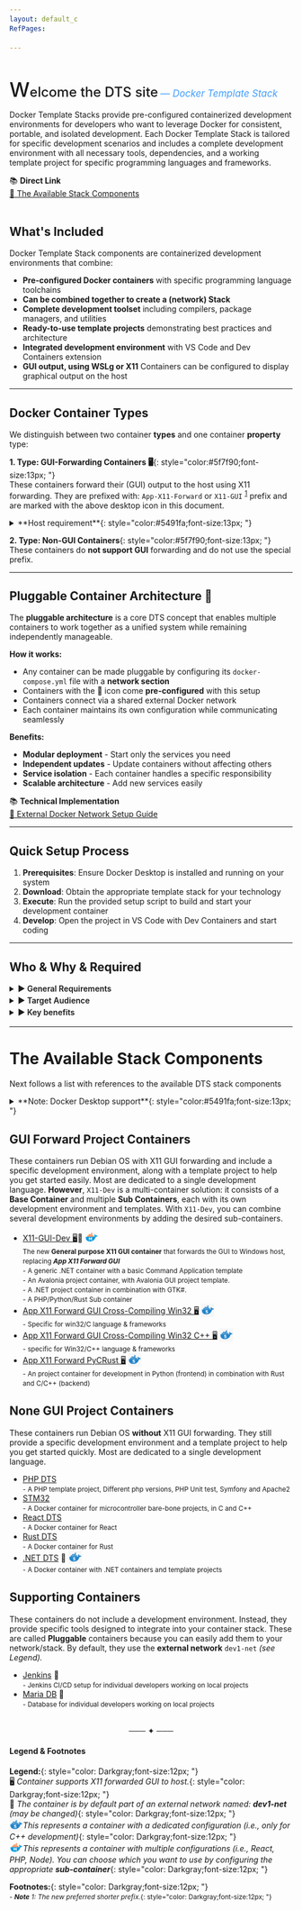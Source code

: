 ```yaml
---
layout: default_c
RefPages:
 
--- 
```


<br>

<span style="font-size: 36px; font-weight: 550;">W</span><span style="font-size: 24px; font-weight: 500;">elcome the DTS site</span> <span style="color: #409EFF; font-style: italic; font-size:17px;"> — Docker Template Stack</span>

Docker Template Stacks provide pre-configured containerized development environments for developers who want to leverage Docker for consistent, portable, and isolated development. Each Docker Template Stack is tailored for specific development scenarios and includes a complete development environment with all necessary tools, dependencies, and a working template project for specific programming languages and frameworks.

<div class="nje-info-box" style="--box-width: 25%;">
📚 <strong>Direct Link </strong><br>
 <a href="https://nicojane.github.io/Docker-Template-Stacks-Home/#2-the-available-stack-components"> 🔶 The Available Stack Components</a>
</div>

<br>

##  What's Included

Docker Template Stack components are containerized development environments that combine:

- **Pre-configured Docker containers** with specific programming language toolchains
- **Can be combined together to create a (network) Stack**
- **Complete development toolset** including compilers, package managers, and utilities
- **Ready-to-use template projects** demonstrating best practices and architecture
- **Integrated development environment** with VS Code and Dev Containers extension
- **GUI output, using WSLg or X11**  Containers can be configured to display graphical output on the host

---

##  Docker Container Types

We distinguish between two container **types** and one container **property** type:

**1. Type: GUI-Forwarding Containers 🖥️**{: style="color:#5f7f90;font-size:13px; "} <br>
These containers forward their (GUI) output to the host using X11 forwarding. They are prefixed with: `App-X11-Forward` or `X11-GUI` <sup>[1](#note-1)</sup> prefix and are marked with the above desktop icon in this document.

<details>  
  <summary class="clickable-summary">
  <span class="nje-ident" style="--nje-number-of-spaces: 40px;"></span><span  class="summary-icon"></span>
  **Host requirement**{: style="color:#5491fa;font-size:13px; "}
  </summary>
  >   <small> These containers require the **XLaunch** program to be installed on your Windows host.  XLaunch uses the **X11 protocol** to forward the GUI to your host.  Instructions can be found in the **How-to** document of the relevant containers.</small>
</details>

**2. Type: Non-GUI Containers**{: style="color:#5f7f90;font-size:13px; "} <br>
These containers do **not support GUI** forwarding and do not  use the special prefix.

---

## Pluggable Container Architecture 🧩

The **pluggable architecture** is a core DTS concept that enables multiple containers to work together as a unified system while remaining independently manageable.

**How it works:**

- Any container can be made pluggable by configuring its `docker-compose.yml` file with a **network section**
- Containers with the 🧩 icon come **pre-configured** with this setup
- Containers connect via a shared external Docker network
- Each container maintains its own configuration while communicating seamlessly

**Benefits:**

- **Modular deployment** - Start only the services you need
- **Independent updates** - Update containers without affecting others  
- **Service isolation** - Each container handles a specific responsibility
- **Scalable architecture** - Add new services easily

<div class="nje-info-box" style="--box-width: 25%;">
📚 <strong>Technical Implementation </strong><br>
 <a href="https://gist.github.com/NicoJanE/709aacd7f2b3f858dce68ec27038a238"> 🔶 External Docker Network Setup Guide</a>
</div>

---

## Quick Setup Process

1. **Prerequisites**: Ensure Docker Desktop is installed and running on your system
2. **Download**: Obtain the appropriate template stack for your technology
3. **Execute**: Run the provided setup script to build and start your development container
4. **Develop**: Open the project in VS Code with Dev Containers and start coding

---

## Who & Why & Required

<details>
  <summary style="font-size: 1.0em; font-weight: 600; margin-top: 0.1em; margin-bottom: 0.2em;"> &#9654; General Requirements
  </summary>
  
- Have **Docker Desktop** installed and running on your **host**
- **Docker Desktop**  images are tested and supported on the following host operating systems.
  - Supported on Windows✅
  - Supported on Linux❓
  - Supported on macOS❓

</details>

<details>
  <summary style="font-size: 1.0em; font-weight: 600; margin-top: 0.1em; margin-bottom: 0.2em;"> &#9654; Target Audience
  </summary>

- **Cross-platform developers** wanting consistent environments across Windows, macOS, and Linux
- **Teams** requiring identical development environments regardless of host OS
- **Developers** starting new projects and wanting to skip initial setup
- **Students and educators** needing quick access to configured development environments
- **Anyone** who values rapid setup, portability, and completely isolated development environments

</details>

<details>
  <summary style="font-size: 1.0em; font-weight: 600; margin-top: 0.1em; margin-bottom: 0.2em;"> &#9654; Key benefits
  </summary>

- **Rapid Development Setup**
  - Execute a single setup script to build and configure your development container
  - Automatically provision the Docker container with all required tools and dependencies
  - Launch directly into VS Code with Dev Containers and start coding immediately
  - **Time to productivity: Minutes, not hours**

- **Completely Isolated Environment**
  - Each stack runs in its own Docker container with only relevant tools and dependencies
  - Eliminates version conflicts and dependency issues between different projects
  - Provides identical development environment across different operating systems
  - **Zero pollution of your host system**

- **Production-Ready Template Projects**
  - Start with a fully functional template application that demonstrates best practices
  - Includes proper project structure, configuration files, and Docker setup
  - Template can be immediately built, tested, and deployed using containers
  - **Skip the boilerplate and focus on your business logic**

- **True Cross-Platform Development**
  - Develop applications that run identically on Windows, macOS, and Linux
  - Test your applications in production-like containerized environments
  - Use the same development stack regardless of your host operating system
  - **One container, runs everywhere**

</details>


<hr>

# The Available Stack Components

Next follows a list  with references to the available DTS stack components

<details>  
  <summary class="clickable-summary">
  <span class="nje-ident" style="--nje-number-of-spaces: 40px;"></span><span  class="summary-icon"></span>
   **Note: Docker Desktop support**{: style="color:#5491fa;font-size:13px; "}
  </summary>
  >   <small>Although these images were developed on Windows using Docker Desktop, they **should** work on other operating systems with minor changes (e.g., file path formats). This is currently **unverified** — optimistic expectation 😄 </small>
</details>

## GUI Forward Project Containers

These containers run Debian OS with X11 GUI forwarding and include a specific development environment, along with a template project to help you get started easily. Most are dedicated to a single development language. **However**, `X11-Dev` is a multi-container solution: it consists of a **Base Container** and multiple **Sub Containers**, each with its own development environment and templates. With `X11-Dev`, you can combine several development environments by adding the desired sub-containers.

- [X11-GUI-Dev 🖥️](https://nicojane.github.io/X11-GUI-Dev-Template-Stack/)🧩
  <img src=".\assets\images\docker_m.png" alt="Docker Icon" width="24" height="24" style="background: transparent; vertical-align: -6px;" title='Multiple containers'><br>
  <small>The new **General purpose X11 GUI container** that forwards the GUI to Windows host, replacing ***App X11 Forward GUI***  </small><br>
  <small><span class="nje-ident" style="--nje-number-of-spaces: 4px;"/> </small>
  <small> - A generic .NET container with a basic Command Application template</small> <br>
  <small><span class="nje-ident" style="--nje-number-of-spaces: 4px;"/>  </small>
  <small> - An Avalonia project container, with Avalonia GUI project template. </small> <br>
  <small><span class="nje-ident" style="--nje-number-of-spaces: 4px;"/>  </small>
  <small> - A .NET project container in combination with GTK#. </small><br>
  <small><span class="nje-ident" style="--nje-number-of-spaces: 4px;"/>  </small>
  <small> - A PHP/Python/Rust Sub container </small><br>
- [App X11 Forward GUI Cross-Compiling Win32 🖥️](https://nicojane.github.io/APP-X11-Forward-win32-Development-Template-Stack/) 
  <img src=".\assets\images\docker_s.png" alt="Docker Icon" width="24" height="24" style="background: transparent; vertical-align: -6px;" title='Dedicated container'><br>
  <small><span class="nje-ident" style="--nje-number-of-spaces: 4px;"/> </small>
  <small> - Specific for win32/C language & frameworks  </small> <br>
- [App X11 Forward GUI Cross-Compiling Win32 C++ 🖥️](https://nicojane.github.io/APP-X11-Forward-win32-CPP-Development-Template-Stack/)
  <img src=".\assets\images\docker_s.png" alt="Docker Icon" width="24" height="24" style="background: transparent; vertical-align: -6px;" title='Dedicated container' ><br>
  <small><span class="nje-ident" style="--nje-number-of-spaces: 4px;"/>  </small>
  <small> - specific for Win32/C++ language & frameworks  </small> <br>
- [App X11 Forward PyCRust 🖥️](https://nicojane.github.io/APP-X11-Forward-PyCRust-Dev-Template-Stack//)
  <img src=".\assets\images\docker_s.png" alt="Docker Icon" width="24" height="24" style="background: transparent; vertical-align: -6px;" title='Dedicated container'><br>
  <small><span class="nje-ident" style="--nje-number-of-spaces: 4px;"/>  </small>
  <small> - An project container for development in Python (frontend) in combination with Rust and C/C++ (backend)  </small> <br>

## None GUI Project Containers

These containers run Debian OS **without** X11 GUI forwarding. They still provide a specific development environment and a template project to help you get started quickly. Most are dedicated to a single development language.

- [PHP DTS](https://nicojane.github.io/PHP-Development-Template-Stack/)
  <small><span class="nje-ident" style="--nje-number-of-spaces: 4px;"/> </small><br>
  <small> - A PHP template project, Different php versions, PHP Unit test, Symfony and Apache2</small>
- [STM32](https://nicojane.github.io/STM32F4/)
  <small><span class="nje-ident" style="--nje-number-of-spaces: 4px;"/> </small><br>
  <small> - A Docker container for microcontroller bare-bone projects, in C and C++</small>
- [React DTS](https://nicojane.github.io/React-Development-Template-Stack/) 
  <small><span class="nje-ident" style="--nje-number-of-spaces: 4px;"/> </small><br>
  <small> - A Docker container for  React</small>
- [Rust DTS](https://nicojane.github.io/Rust-Development-Template-Stack/)
  <small><span class="nje-ident" style="--nje-number-of-spaces: 4px;"/> </small><br>
  <small> - A Docker container for  Rust</small>
- [.NET DTS](https://nicojane.github.io/NET-Dev-Template-Stack/)  🧩
  <img src=".\assets\images\docker_s.png" alt="Docker Icon" width="24" height="24" style="background: transparent; vertical-align: -6px;" title='Dedicated container' >
  <small><span class="nje-ident" style="--nje-number-of-spaces: 4px;"/> </small><br>
  <small> - A Docker container with .NET containers and template projects</small>

## Supporting Containers

These containers do not include a development environment. Instead, they provide specific tools designed to integrate into your container stack. These are called  **Pluggable** containers because you can easily add them to your network/stack. By default, they use the **external network** `dev1-net` *(see Legend).*

- [Jenkins](https://nicojane.github.io/Jenkins-Development-Stack/) 🧩<br>
  <small><span class="nje-ident" style="--nje-number-of-spaces: 4px;"/> </small>
   <small> - Jenkins CI/CD setup for individual developers working on local projects </small> <br>
- [Maria DB](https://nicojane.github.io/MariaDB/) 🧩<br>
  <small><span class="nje-ident" style="--nje-number-of-spaces: 4px;"/> </small>
   <small> - Database for individual developers working on local projects </small> <br>

<br>
<div align="center"> ─── ✦ ───
</div>

#### Legend & Footnotes

**Legend:**{: style="color: Darkgray;font-size:12px; "} <br>
🖥️  *Container supports X11 forwarded GUI to host.*{: style="color: Darkgray;font-size:12px; "} <br>
🧩  *The container is by default part of an external network named: **dev1-net** (may be changed)*{: style="color: Darkgray;font-size:12px; "} <br>
<img src=".\assets\images\docker_s.png" alt="Docker Icon" width="24" height="24" style="background: transparent; vertical-align: -6px;" title='Dedicated container'>*This represents a container with a dedicated configuration (i.e., only for C++ development)*{: style="color: Darkgray;font-size:12px; "} <br>
<img src=".\assets\images\docker_m.png" alt="Docker Icon" width="24" height="24" style="background: transparent; vertical-align: -6px;" title='Multiple containers'>*This represents a container with multiple configurations (i.e., React, PHP, Node). You can choose which you want to use by configuring the appropriate **sub-container***{: style="color: Darkgray;font-size:12px; "} <br>


**Footnotes:**{: style="color: Darkgray;font-size:12px; "} <br>
<small> - <a name="note-1"></a> ***Note** 1: The new preferred shorter prefix.*{: style="color: Darkgray;font-size:12px; "} </small>
